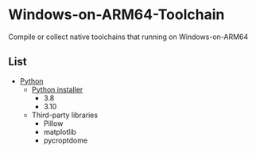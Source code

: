 # Windows-on-ARM64-Toolchain

Compile or collect native toolchains that running on Windows-on-ARM64

## List

* [Python](./Python)
    * [Python installer](./Python/installer)
        * 3.8
        * 3.10
    * Third-party libraries
        * Pillow
        * matplotlib
        * pycroptdome